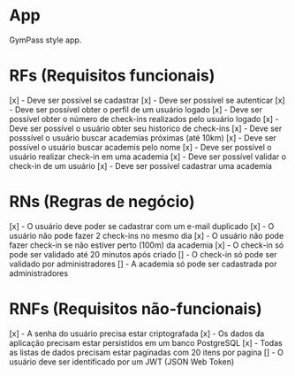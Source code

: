 # App

GymPass style app.

# RFs (Requisitos funcionais)
[x] - Deve ser possível se cadastrar
[x] - Deve ser possível se autenticar
[x] - Deve ser possível obter o perfil de um usuário logado
[x] - Deve ser possível obter o número de check-ins realizados pelo usuário logado
[x] - Deve ser possível o usuário obter seu historico de check-ins
[x] - Deve ser posssível o usuário buscar academias próximas (até 10km)
[x] - Deve ser possível o usuário buscar academis pelo nome
[x] - Deve ser possível o usuário realizar check-in em uma academia
[x] - Deve ser possível validar o check-in de um usuário
[x] - Deve ser possível cadastrar uma academia

# RNs (Regras de negócio)
[x] - O usuário deve poder se cadastrar com um e-mail duplicado
[x] - O usuário não pode fazer 2 check-ins no mesmo dia
[x] - O usuário não pode fazer check-in se não estiver perto (100m) da academia
[x] - O check-in só pode ser validado até 20 minutos após criado
[] - O check-in só pode ser validado por administradores
[] - A academia só pode ser cadastrada por administradores

# RNFs (Requisitos não-funcionais)
[x] - A senha do usuário precisa estar criptografada
[x] - Os dados da aplicação precisam estar persistidos em um banco PostgreSQL
[x] - Todas as listas de dados precisam estar paginadas com 20 itens por pagina
[] - O usuário deve ser identificado por um JWT (JSON Web Token)